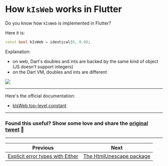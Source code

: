 # How `kIsWeb` works in Flutter

Do you know how `kIsWeb` is implemented in Flutter?

Here it is:

```dart
const bool kIsWeb = identical(0, 0.0);
```

Explanation:

- on web, Dart's doubles and ints are backed by the same kind of object (JS doesn't support integers)
- on the Dart VM, doubles and ints are different

![](065-kIsWeb-flutter.png)

---

Here's the official documentation:

- [kIsWeb top-level constant](https://api.flutter.dev/flutter/foundation/kIsWeb-constant.html)

---


### Found this useful? Show some love and share the [original tweet](https://twitter.com/biz84/status/1567512783448588289) 🙏

---

| Previous | Next |
| -------- | ---- |
| [Explicit error types with Either](../0064-all-riverpod-providers/index.md) | [The HtmlUnescape package](../0066-html-unescape/index.md) |

<!-- TODO:UPDATE -->